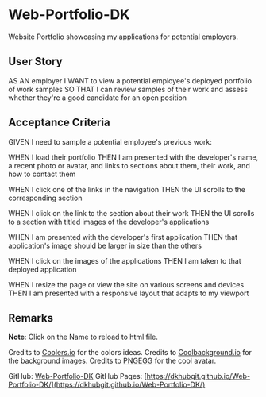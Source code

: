 # Web-Portfolio-DK
Website Portfolio showcasing my applications for potential employers.

## User Story
AS AN employer
I WANT to view a potential employee's deployed portfolio of work samples
SO THAT I can review samples of their work and assess whether they're a good candidate for an open position

## Acceptance Criteria
GIVEN I need to sample a potential employee's previous work:

WHEN I load their portfolio
THEN I am presented with the developer's name, a recent photo or avatar, and links to sections about them, their work, and how to contact them

WHEN I click one of the links in the navigation
THEN the UI scrolls to the corresponding section

WHEN I click on the link to the section about their work
THEN the UI scrolls to a section with titled images of the developer's applications

WHEN I am presented with the developer's first application
THEN that application's image should be larger in size than the others

WHEN I click on the images of the applications
THEN I am taken to that deployed application

WHEN I resize the page or view the site on various screens and devices
THEN I am presented with a responsive layout that adapts to my viewport

## Remarks

**Note**: Click on the Name to reload to html file.

Credits to [Coolers.io](https://coolors.co/palettes/trending) for the colors ideas.
Credits to [Coolbackground.io](https://coolbackgrounds.io/) for the background images.
Credits to [PNGEGG](https://www.pngegg.com/en/search?q=avatars) for the cool avatar.

GitHub: [Web-Portfolio-DK](https://github.com/DKhubgit/Web-Portfolio-DK)
GitHub Pages: [https://dkhubgit.github.io/Web-Portfolio-DK/](https://dkhubgit.github.io/Web-Portfolio-DK/)
